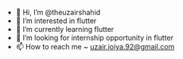 - 👋 Hi, I’m @theuzairshahid
- 👀 I’m interested in flutter
- 🌱 I’m currently learning flutter
- 💞️ I’m looking for internship opportunity in flutter
- 📫 How to reach me ~ uzair.joiya.92@gmail.com

<!---
theuzairshahid/theuzairshahid is a ✨ special ✨ repository because its `README.md` (this file) appears on your GitHub profile.
You can click the Preview link to take a look at your changes.
--->

